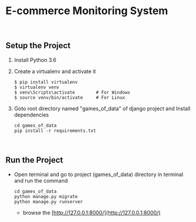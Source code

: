 # E-commerce Monitoring System

<br>


 ## Setup the Project
 
 1. Install Python 3.6
 
 2. Create a virtualenv and activate it
 
    ```
    $ pip install virtualenv
    $ virtualenv venv
    $ venv\Scripts\activate        # For Windows
    $ source venv/bin/activate     # For Linux
    ```
 
 3. Goto root directory named "games_of_data" of django project and Install dependencies
    ```
    cd games_of_data
    pip install -r requirements.txt
    ```
 
 <br/>
 
 ## Run the Project
    
 * Open terminal and go to project (games_of_data) directory in terminal and run the command
    
    ```
    cd games_of_data
    python manage.py migrate
    python manage.py runserver
    ```
  
    - browse the [http://127.0.0.1:8000/](http://127.0.0.1:8000/)
